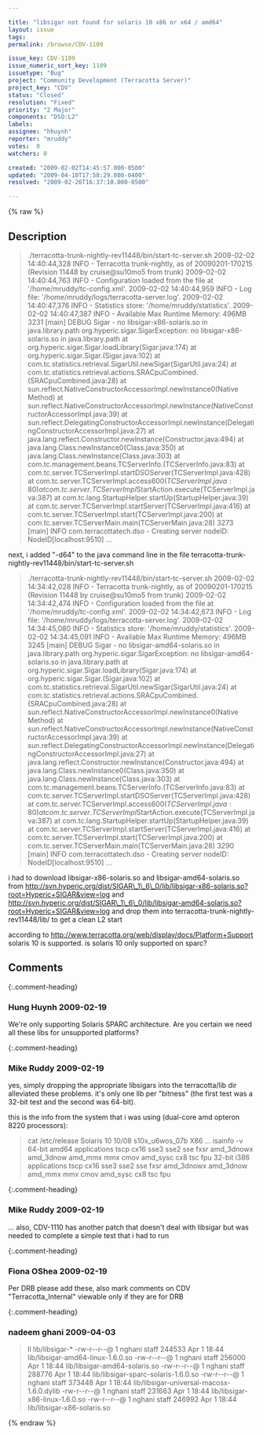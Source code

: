 ```yaml
---

title: "libsigar not found for solaris 10 x86 or x64 / amd64"
layout: issue
tags: 
permalink: /browse/CDV-1109

issue_key: CDV-1109
issue_numeric_sort_key: 1109
issuetype: "Bug"
project: "Community Development (Terracotta Server)"
project_key: "CDV"
status: "Closed"
resolution: "Fixed"
priority: "2 Major"
components: "DSO:L2"
labels: 
assignee: "hhuynh"
reporter: "mruddy"
votes:  0
watchers: 0

created: "2009-02-02T14:45:57.000-0500"
updated: "2009-04-10T17:58:29.000-0400"
resolved: "2009-02-26T16:37:10.000-0500"

---
```




{% raw %}



## Description

<div markdown="1" class="description">

> ./terracotta-trunk-nightly-rev11448/bin/start-tc-server.sh
2009-02-02 14:40:44,328 INFO - Terracotta trunk-nightly, as of 20090201-170215 (Revision 11448 by cruise@su10mo5 from trunk)
2009-02-02 14:40:44,763 INFO - Configuration loaded from the file at '/home/mruddy/tc-config.xml'.
2009-02-02 14:40:44,959 INFO - Log file: '/home/mruddy/logs/terracotta-server.log'.
2009-02-02 14:40:47,376 INFO - Statistics store: '/home/mruddy/statistics'.
2009-02-02 14:40:47,387 INFO - Available Max Runtime Memory: 496MB
3231 [main] DEBUG Sigar  - no libsigar-x86-solaris.so in java.library.path
org.hyperic.sigar.SigarException: no libsigar-x86-solaris.so in java.library.path
        at org.hyperic.sigar.Sigar.loadLibrary(Sigar.java:174)
        at org.hyperic.sigar.Sigar.<clinit>(Sigar.java:102)
        at com.tc.statistics.retrieval.SigarUtil.newSigar(SigarUtil.java:24)
        at com.tc.statistics.retrieval.actions.SRACpuCombined.<init>(SRACpuCombined.java:28)
        at sun.reflect.NativeConstructorAccessorImpl.newInstance0(Native Method)
        at sun.reflect.NativeConstructorAccessorImpl.newInstance(NativeConstructorAccessorImpl.java:39)
        at sun.reflect.DelegatingConstructorAccessorImpl.newInstance(DelegatingConstructorAccessorImpl.java:27)
        at java.lang.reflect.Constructor.newInstance(Constructor.java:494)
        at java.lang.Class.newInstance0(Class.java:350)
        at java.lang.Class.newInstance(Class.java:303)
        at com.tc.management.beans.TCServerInfo.<init>(TCServerInfo.java:83)
        at com.tc.server.TCServerImpl.startDSOServer(TCServerImpl.java:428)
        at com.tc.server.TCServerImpl.access$600(TCServerImpl.java:80)
        at com.tc.server.TCServerImpl$StartAction.execute(TCServerImpl.java:387)
        at com.tc.lang.StartupHelper.startUp(StartupHelper.java:39)
        at com.tc.server.TCServerImpl.startServer(TCServerImpl.java:416)
        at com.tc.server.TCServerImpl.start(TCServerImpl.java:200)
        at com.tc.server.TCServerMain.main(TCServerMain.java:28)
3273 [main] INFO com.terracottatech.dso  - Creating server nodeID: NodeID[localhost:9510]
...

next, i added "-d64" to the java command line in the file terracotta-trunk-nightly-rev11448/bin/start-tc-server.sh

> ./terracotta-trunk-nightly-rev11448/bin/start-tc-server.sh 
2009-02-02 14:34:42,028 INFO - Terracotta trunk-nightly, as of 20090201-170215 (Revision 11448 by cruise@su10mo5 from trunk)
2009-02-02 14:34:42,474 INFO - Configuration loaded from the file at '/home/mruddy/tc-config.xml'.
2009-02-02 14:34:42,673 INFO - Log file: '/home/mruddy/logs/terracotta-server.log'.
2009-02-02 14:34:45,080 INFO - Statistics store: '/home/mruddy/statistics'.
2009-02-02 14:34:45,091 INFO - Available Max Runtime Memory: 496MB
3245 [main] DEBUG Sigar  - no libsigar-amd64-solaris.so in java.library.path
org.hyperic.sigar.SigarException: no libsigar-amd64-solaris.so in java.library.path
        at org.hyperic.sigar.Sigar.loadLibrary(Sigar.java:174)
        at org.hyperic.sigar.Sigar.<clinit>(Sigar.java:102)
        at com.tc.statistics.retrieval.SigarUtil.newSigar(SigarUtil.java:24)
        at com.tc.statistics.retrieval.actions.SRACpuCombined.<init>(SRACpuCombined.java:28)
        at sun.reflect.NativeConstructorAccessorImpl.newInstance0(Native Method)
        at sun.reflect.NativeConstructorAccessorImpl.newInstance(NativeConstructorAccessorImpl.java:39)
        at sun.reflect.DelegatingConstructorAccessorImpl.newInstance(DelegatingConstructorAccessorImpl.java:27)
        at java.lang.reflect.Constructor.newInstance(Constructor.java:494)
        at java.lang.Class.newInstance0(Class.java:350)
        at java.lang.Class.newInstance(Class.java:303)
        at com.tc.management.beans.TCServerInfo.<init>(TCServerInfo.java:83)
        at com.tc.server.TCServerImpl.startDSOServer(TCServerImpl.java:428)
        at com.tc.server.TCServerImpl.access$600(TCServerImpl.java:80)
        at com.tc.server.TCServerImpl$StartAction.execute(TCServerImpl.java:387)
        at com.tc.lang.StartupHelper.startUp(StartupHelper.java:39)
        at com.tc.server.TCServerImpl.startServer(TCServerImpl.java:416)
        at com.tc.server.TCServerImpl.start(TCServerImpl.java:200)
        at com.tc.server.TCServerMain.main(TCServerMain.java:28)
3290 [main] INFO com.terracottatech.dso  - Creating server nodeID: NodeID[localhost:9510]
...

i had to download libsigar-x86-solaris.so and libsigar-amd64-solaris.so from
http://svn.hyperic.org/dist/SIGAR\_1\_6\_0/lib/libsigar-x86-solaris.so?root=Hyperic+SIGAR&view=log
and
http://svn.hyperic.org/dist/SIGAR\_1\_6\_0/lib/libsigar-amd64-solaris.so?root=Hyperic+SIGAR&view=log
and drop them into
terracotta-trunk-nightly-rev11448/lib/
to get a clean L2 start

according to http://www.terracotta.org/web/display/docs/Platform+Support solaris 10 is supported. is solaris 10 only supported on sparc?

</div>

## Comments


{:.comment-heading}
### **Hung Huynh** <span class="date">2009-02-19</span>

<div markdown="1" class="comment">

We're only supporting Solaris SPARC architecture. Are you certain we need all these libs for unsupported platforms? 

</div>


{:.comment-heading}
### **Mike Ruddy** <span class="date">2009-02-19</span>

<div markdown="1" class="comment">

yes, simply dropping the appropriate libsigars into the terracotta/lib dir alleviated these problems. it's only one lib per "bitness" (the first test was a 32-bit test and the second was 64-bit).

this is the info from the system that i was using (dual-core amd opteron 8220 processors):
> cat /etc/release
                       Solaris 10 10/08 s10x_u6wos_07b X86
                       ...
> isainfo -v
64-bit amd64 applications
        tscp cx16 sse3 sse2 sse fxsr amd_3dnowx amd_3dnow amd_mmx mmx cmov amd_sysc 
        cx8 tsc fpu 
32-bit i386 applications
        tscp cx16 sse3 sse2 sse fxsr amd_3dnowx amd_3dnow amd_mmx mmx cmov amd_sysc 
        cx8 tsc fpu

</div>


{:.comment-heading}
### **Mike Ruddy** <span class="date">2009-02-19</span>

<div markdown="1" class="comment">

... also, CDV-1110 has another patch that doesn't deal with libsigar but was needed to complete a simple test that i had to run

</div>


{:.comment-heading}
### **Fiona OShea** <span class="date">2009-02-19</span>

<div markdown="1" class="comment">

Per DRB please add these, also mark comments on CDV "Terracotta\_Internal" viewable only if they are for DRB


</div>


{:.comment-heading}
### **nadeem ghani** <span class="date">2009-04-03</span>

<div markdown="1" class="comment">

> ll lib/libsigar-\*
-rw-r--r--@ 1 nghani  staff  244533 Apr  1 18:44 lib/libsigar-amd64-linux-1.6.0.so
-rw-r--r--@ 1 nghani  staff  256000 Apr  1 18:44 lib/libsigar-amd64-solaris.so
-rw-r--r--@ 1 nghani  staff  288776 Apr  1 18:44 lib/libsigar-sparc-solaris-1.6.0.so
-rw-r--r--@ 1 nghani  staff  373448 Apr  1 18:44 lib/libsigar-universal-macosx-1.6.0.dylib
-rw-r--r--@ 1 nghani  staff  231663 Apr  1 18:44 lib/libsigar-x86-linux-1.6.0.so
-rw-r--r--@ 1 nghani  staff  246992 Apr  1 18:44 lib/libsigar-x86-solaris.so

</div>



{% endraw %}
